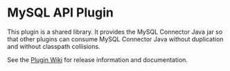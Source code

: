 # MySQL API Plugin

This plugin is a shared library. It provides the MySQL Connector Java jar so that other plugins can consume MySQL Connector Java without duplication and without classpath collisions.

See the [Plugin Wiki](https://wiki.jenkins-ci.org/display/JENKINS/MySQL+Connector+Java+Plugin) for release information and documentation. 

